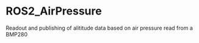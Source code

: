 # ROS2_AirPressure
Readout and publishing of alititude data based on air pressure read from a BMP280
